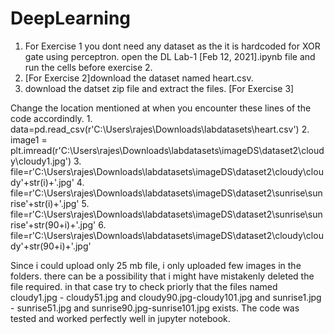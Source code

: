 # DeepLearning

1. For Exercise 1 you dont need any dataset as the it is hardcoded for XOR gate using perceptron. open the DL Lab-1 [Feb 12, 2021].ipynb file and run the cells before exercise 2.
2. [For Exercise 2]download the dataset named heart.csv.
3. download the datset zip file and extract the files. [For Exercise 3]



Change the location mentioned at when you encounter these lines of the code accordindly. 
          1. data=pd.read_csv(r'C:\Users\rajes\Downloads\labdatasets\heart.csv')
          2. image1 = plt.imread(r'C:\Users\rajes\Downloads\labdatasets\imageDS\dataset2\cloudy\cloudy1.jpg')
          3. file=r'C:\Users\rajes\Downloads\labdatasets\imageDS\dataset2\cloudy\cloudy'+str(i)+'.jpg'
          4. file=r'C:\Users\rajes\Downloads\labdatasets\imageDS\dataset2\sunrise\sunrise'+str(i)+'.jpg'
          5. file=r'C:\Users\rajes\Downloads\labdatasets\imageDS\dataset2\sunrise\sunrise'+str(90+i)+'.jpg'
          6. file=r'C:\Users\rajes\Downloads\labdatasets\imageDS\dataset2\cloudy\cloudy'+str(90+i)+'.jpg'
          
 Since i could upload only 25 mb file, i only uploaded few images in the folders. there can be a possibility that i might have mistakenly deleted the file required.
 in that case try to check priorly that the files named cloudy1.jpg - cloudy51.jpg and cloudy90.jpg-cloudy101.jpg and  sunrise1.jpg - sunrise51.jpg and 
 sunrise90.jpg-sunrise101.jpg  exists. The code was tested and worked perfectly well in jupyter notebook. 

